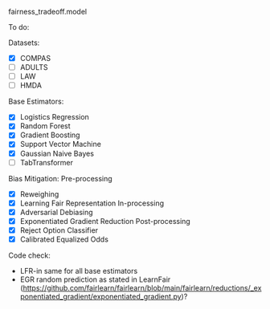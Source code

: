 fairness_tradeoff.model

To do: 

Datasets:
- [x] COMPAS
- [ ] ADULTS
- [ ] LAW
- [ ] HMDA

Base Estimators:
- [x] Logistics Regression
- [x] Random Forest
- [x] Gradient Boosting
- [x] Support Vector Machine
- [x] Gaussian Naive Bayes
- [ ] TabTransformer

Bias Mitigation: 
Pre-processing <br />
- [x] Reweighing
- [x] Learning Fair Representation
In-processing <br />
- [x] Adversarial Debiasing
- [x] Exponentiated Gradient Reduction
Post-processing <br />
- [x] Reject Option Classifier
- [x] Calibrated Equalized Odds

Code check:
- LFR-in same for all base estimators
- EGR random prediction as stated in LearnFair (https://github.com/fairlearn/fairlearn/blob/main/fairlearn/reductions/_exponentiated_gradient/exponentiated_gradient.py)?
